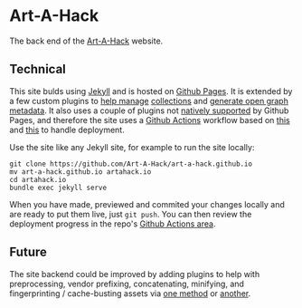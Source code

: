 # Art-A-Hack

The back end of the [Art-A-Hack](https://artahack.io/) website.

## Technical

This site bulds using [Jekyll](https://jekyllrb.com/) and is hosted on [Github Pages](https://pages.github.com/). It is extended by a few custom plugins to [help manage](https://github.com/Art-A-Hack/art-a-hack.github.io/blob/source/app/_plugins/generate_sort_vars.rb) [collections](https://github.com/Art-A-Hack/art-a-hack.github.io/blob/source/app/_plugins/generate_linked_vars.rb) and [generate open graph metadata](https://github.com/Art-A-Hack/art-a-hack.github.io/blob/source/app/_plugins/generate_meta_tags.rb). It also uses a couple of plugins not [natively supported](https://pages.github.com/versions/) by Github Pages, and therefore the site uses a [Github Actions](https://docs.github.com/en/actions) workflow based on [this](https://bitbra.in/2021/10/03/host-your-own-blog-for-free-with-custom-domain.html) and [this](https://github.com/marketplace/actions/jekyll-actions) to handle deployment.

Use the site like any Jekyll site, for example to run the site locally:
```
git clone https://github.com/Art-A-Hack/art-a-hack.github.io
mv art-a-hack.github.io artahack.io
cd artahack.io
bundle exec jekyll serve
```

When you have made, previewed and commited your changes locally and are ready to put them live, just `git push`. You can then review the deployment progress in the repo's [Github Actions area](https://github.com/Art-A-Hack/art-a-hack.github.io/actions).

## Future

The site backend could be improved by adding plugins to help with preprocessing, vendor prefixing, concatenating, minifying, and fingerprinting / cache-busting assets via [one method](https://github.com/envygeeks/jekyll-assets) or [another](https://mademistakes.com/articles/using-jekyll-2017/).